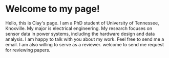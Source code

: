 # Welcome to my page!

Hello, this is Clay's page. I am a PhD student of University of Tennessee, Knoxville. My major is electrical engineering. My research focuses on sensor data in power systems, including the hardware design and data analysis. I am happy to talk with you about my work. Feel free to send me a email. I am also willing to serve as a reviewer. welcome to send me request for reviewing papers.
